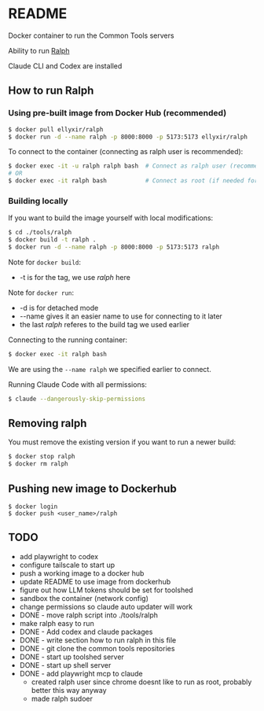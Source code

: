 # README

Docker container to run the Common Tools servers

Ability to run [Ralph](https://ghuntley.com/ralph/)

Claude CLI and Codex are installed

## How to run Ralph

### Using pre-built image from Docker Hub (recommended)

```bash
$ docker pull ellyxir/ralph
$ docker run -d --name ralph -p 8000:8000 -p 5173:5173 ellyxir/ralph
```

To connect to the container (connecting as ralph user is recommended):

```bash
$ docker exec -it -u ralph ralph bash  # Connect as ralph user (recommended)
# OR
$ docker exec -it ralph bash           # Connect as root (if needed for admin tasks)
```

### Building locally

If you want to build the image yourself with local modifications:

```bash
$ cd ./tools/ralph
$ docker build -t ralph .
$ docker run -d --name ralph -p 8000:8000 -p 5173:5173 ralph
```

Note for `docker build`:

- -t is for the tag, we use _ralph_ here

Note for `docker run`:

- -d is for detached mode
- --name gives it an easier name to use for connecting to it later
- the last _ralph_ referes to the build tag we used earlier

Connecting to the running container:

```bash
$ docker exec -it ralph bash
```

We are using the `--name ralph` we specified earlier to connect.

Running Claude Code with all permissions:

```bash
$ claude --dangerously-skip-permissions
```

## Removing ralph

You must remove the existing version if you want to run a newer build:

```bash
$ docker stop ralph
$ docker rm ralph
```

## Pushing new image to Dockerhub

```
$ docker login
$ docker push <user_name>/ralph
```

## TODO

- add playwright to codex
- configure tailscale to start up
- push a working image to a docker hub
- update README to use image from dockerhub
- figure out how LLM tokens should be set for toolshed
- sandbox the container (network config)
- change permissions so claude auto updater will work
- DONE - move ralph script into ./tools/ralph
- make ralph easy to run
- DONE - Add codex and claude packages
- DONE - write section how to run ralph in this file
- DONE - git clone the common tools repositories
- DONE - start up toolshed server
- DONE - start up shell server
- DONE - add playwright mcp to claude
  - created ralph user since chrome doesnt like to run as root, probably better
    this way anyway
  - made ralph sudoer
